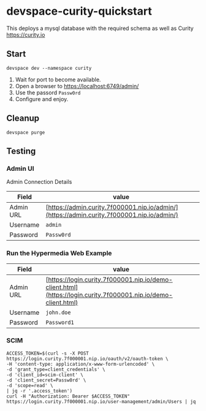 # devspace-curity-quickstart

This deploys a mysql database with the required schema as well as Curity <https://curity.io>

## Start

```console
devspace dev --namespace curity
```
1. Wait for port to become available.
2. Open a browser to <https://localhost:6749/admin/>
3. Use the passord `Passw0rd`
4. Configure and enjoy.

## Cleanup

```console
devspace purge
```

## Testing

### Admin UI

Admin Connection Details

| Field     | value                                                                                      |
| --------- | ------------------------------------------------------------------------------------------ |
| Admin URL | [https://admin.curity.7f000001.nip.io/admin/](https://admin.curity.7f000001.nip.io/admin/) |
| Username  | `admin`                                                                                    |
| Password  | `Passw0rd`                                                                                 |

### Run the Hypermedia Web Example

| Field     | value                                                                                                          |
| --------- | -------------------------------------------------------------------------------------------------------------- |
| Admin URL | [https://login.curity.7f000001.nip.io/demo-client.html](https://login.curity.7f000001.nip.io/demo-client.html) |
| Username  | `john.doe`                                                                                                     |
| Password  | `Password1`                                                                                                    |

### SCIM

```console
ACCESS_TOKEN=$(curl -s -X POST https://login.curity.7f000001.nip.io/oauth/v2/oauth-token \
-H 'content-type: application/x-www-form-urlencoded' \
-d 'grant_type=client_credentials' \
-d 'client_id=scim-client' \
-d 'client_secret=Passw0rd' \
-d 'scope=read' \
| jq -r '.access_token')
curl -H "Authorization: Bearer $ACCESS_TOKEN" https://login.curity.7f000001.nip.io/user-management/admin/Users | jq
```
